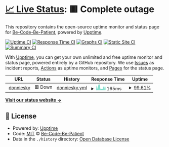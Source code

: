 # [📈 Live Status](https://donniesky.me): <!--live status--> **🟥 Complete outage**

This repository contains the open-source uptime monitor and status page for [Be-Code-Be-Patient](https://donniesky.me), powered by [Upptime](https://github.com/upptime/upptime).

[![Uptime CI](https://github.com/koj-co/upptime/workflows/Uptime%20CI/badge.svg)](https://github.com/koj-co/upptime/actions?query=workflow%3A%22Uptime+CI%22)
[![Response Time CI](https://github.com/koj-co/upptime/workflows/Response%20Time%20CI/badge.svg)](https://github.com/koj-co/upptime/actions?query=workflow%3A%22Response+Time+CI%22)
[![Graphs CI](https://github.com/koj-co/upptime/workflows/Graphs%20CI/badge.svg)](https://github.com/koj-co/upptime/actions?query=workflow%3A%22Graphs+CI%22)
[![Static Site CI](https://github.com/koj-co/upptime/workflows/Static%20Site%20CI/badge.svg)](https://github.com/koj-co/upptime/actions?query=workflow%3A%22Static+Site+CI%22)
[![Summary CI](https://github.com/koj-co/upptime/workflows/Summary%20CI/badge.svg)](https://github.com/koj-co/upptime/actions?query=workflow%3A%22Summary+CI%22)

With [Upptime](https://upptime.js.org), you can get your own unlimited and free uptime monitor and status page, powered entirely by a GitHub repository. We use [Issues](https://github.com/Be-Code-Be-Patient/Blog/issues) as incident reports, [Actions](https://github.com/Be-Code-Be-Patient/Blog/actions) as uptime monitors, and [Pages](https://donniesky.me) for the status page.

<!--start: status pages-->
<!-- This summary is generated by Upptime (https://github.com/upptime/upptime) -->
<!-- Do not edit this manually, your changes will be overwritten -->
<!-- prettier-ignore -->
| URL | Status | History | Response Time | Uptime |
| --- | ------ | ------- | ------------- | ------ |
| <img alt="" src="https://favicons.githubusercontent.com/donniesky.me" height="13"> [donniesky](https://donniesky.me) | 🟥 Down | [donniesky.yml](https://github.com/Be-Code-Be-Patient/Blog/commits/HEAD/history/donniesky.yml) | <details><summary><img alt="Response time graph" src="./graphs/donniesky/response-time-week.png" height="20"> 165ms</summary><br><a href="https://Be-Code-Be-Patient.github.io/Blog/history/donniesky"><img alt="Response time 233" src="https://img.shields.io/endpoint?url=https%3A%2F%2Fraw.githubusercontent.com%2FBe-Code-Be-Patient%2FBlog%2FHEAD%2Fapi%2Fdonniesky%2Fresponse-time.json"></a><br><a href="https://Be-Code-Be-Patient.github.io/Blog/history/donniesky"><img alt="24-hour response time 165" src="https://img.shields.io/endpoint?url=https%3A%2F%2Fraw.githubusercontent.com%2FBe-Code-Be-Patient%2FBlog%2FHEAD%2Fapi%2Fdonniesky%2Fresponse-time-day.json"></a><br><a href="https://Be-Code-Be-Patient.github.io/Blog/history/donniesky"><img alt="7-day response time 165" src="https://img.shields.io/endpoint?url=https%3A%2F%2Fraw.githubusercontent.com%2FBe-Code-Be-Patient%2FBlog%2FHEAD%2Fapi%2Fdonniesky%2Fresponse-time-week.json"></a><br><a href="https://Be-Code-Be-Patient.github.io/Blog/history/donniesky"><img alt="30-day response time 174" src="https://img.shields.io/endpoint?url=https%3A%2F%2Fraw.githubusercontent.com%2FBe-Code-Be-Patient%2FBlog%2FHEAD%2Fapi%2Fdonniesky%2Fresponse-time-month.json"></a><br><a href="https://Be-Code-Be-Patient.github.io/Blog/history/donniesky"><img alt="1-year response time 218" src="https://img.shields.io/endpoint?url=https%3A%2F%2Fraw.githubusercontent.com%2FBe-Code-Be-Patient%2FBlog%2FHEAD%2Fapi%2Fdonniesky%2Fresponse-time-year.json"></a></details> | <details><summary><a href="https://Be-Code-Be-Patient.github.io/Blog/history/donniesky">99.61%</a></summary><a href="https://Be-Code-Be-Patient.github.io/Blog/history/donniesky"><img alt="All-time uptime 99.99%" src="https://img.shields.io/endpoint?url=https%3A%2F%2Fraw.githubusercontent.com%2FBe-Code-Be-Patient%2FBlog%2FHEAD%2Fapi%2Fdonniesky%2Fuptime.json"></a><br><a href="https://Be-Code-Be-Patient.github.io/Blog/history/donniesky"><img alt="24-hour uptime 97.25%" src="https://img.shields.io/endpoint?url=https%3A%2F%2Fraw.githubusercontent.com%2FBe-Code-Be-Patient%2FBlog%2FHEAD%2Fapi%2Fdonniesky%2Fuptime-day.json"></a><br><a href="https://Be-Code-Be-Patient.github.io/Blog/history/donniesky"><img alt="7-day uptime 99.61%" src="https://img.shields.io/endpoint?url=https%3A%2F%2Fraw.githubusercontent.com%2FBe-Code-Be-Patient%2FBlog%2FHEAD%2Fapi%2Fdonniesky%2Fuptime-week.json"></a><br><a href="https://Be-Code-Be-Patient.github.io/Blog/history/donniesky"><img alt="30-day uptime 99.81%" src="https://img.shields.io/endpoint?url=https%3A%2F%2Fraw.githubusercontent.com%2FBe-Code-Be-Patient%2FBlog%2FHEAD%2Fapi%2Fdonniesky%2Fuptime-month.json"></a><br><a href="https://Be-Code-Be-Patient.github.io/Blog/history/donniesky"><img alt="1-year uptime 99.98%" src="https://img.shields.io/endpoint?url=https%3A%2F%2Fraw.githubusercontent.com%2FBe-Code-Be-Patient%2FBlog%2FHEAD%2Fapi%2Fdonniesky%2Fuptime-year.json"></a></details>

<!--end: status pages-->

[**Visit our status website →**](https://donniesky.me)

## 📄 License

- Powered by: [Upptime](https://github.com/upptime/upptime)
- Code: [MIT](./LICENSE) © [Be-Code-Be-Patient](https://donniesky.me)
- Data in the `./history` directory: [Open Database License](https://opendatacommons.org/licenses/odbl/1-0/)
